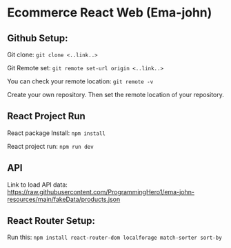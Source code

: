 # Ecommerce React Web (Ema-john)

## Github Setup: 

Git clone: `git clone <..link..>` 

Git Remote set: `git remote set-url origin <..link..>`

You can check your remote location: `git remote -v`

Create your own repository. Then set the remote location of your repository.

## React Project Run

React package Install: `npm install`

React project run: `npm run dev`

## API

Link to load API data: https://raw.githubusercontent.com/ProgrammingHero1/ema-john-resources/main/fakeData/products.json


## React Router Setup: 

Run this: `npm install react-router-dom localforage match-sorter sort-by`


